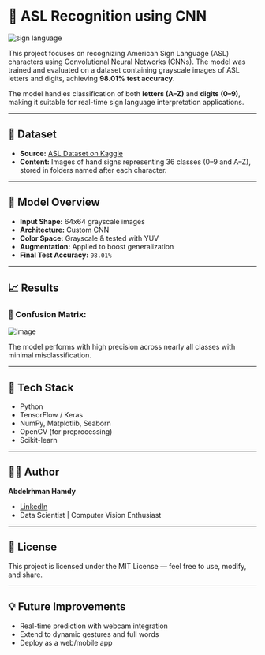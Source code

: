 # 🧠 ASL Recognition using CNN

![sign language](https://github.com/user-attachments/assets/3a7eb912-5ff0-4b0a-8e4d-4623cdc5bbd9)


This project focuses on recognizing American Sign Language (ASL) characters using Convolutional Neural Networks (CNNs). The model was trained and evaluated on a dataset containing grayscale images of ASL letters and digits, achieving **98.01% test accuracy**.  

The model handles classification of both **letters (A–Z)** and **digits (0–9)**, making it suitable for real-time sign language interpretation applications.

---

## 📂 Dataset

- **Source:** [ASL Dataset on Kaggle](https://www.kaggle.com/datasets/ayuraj/asl-dataset)  
- **Content:** Images of hand signs representing 36 classes (0–9 and A–Z), stored in folders named after each character.

---

## 🧠 Model Overview

- **Input Shape:** 64x64 grayscale images  
- **Architecture:** Custom CNN  
- **Color Space:** Grayscale & tested with YUV  
- **Augmentation:** Applied to boost generalization  
- **Final Test Accuracy:** `98.01%`

---

## 📈 Results

### 🔹 Confusion Matrix:


![image](https://github.com/user-attachments/assets/5c27f576-e0be-4ea5-9c49-0f770f6904a7)


The model performs with high precision across nearly all classes with minimal misclassification.

---

## 🚀 Tech Stack

- Python  
- TensorFlow / Keras  
- NumPy, Matplotlib, Seaborn  
- OpenCV (for preprocessing)  
- Scikit-learn

---

## 👨‍💻 Author

**Abdelrhman Hamdy**  
- [LinkedIn](https://www.linkedin.com/in/abdelrahman-hamdii/)  
- Data Scientist | Computer Vision Enthusiast  

---

## 📜 License

This project is licensed under the MIT License — feel free to use, modify, and share.

---

## 💡 Future Improvements

- Real-time prediction with webcam integration  
- Extend to dynamic gestures and full words  
- Deploy as a web/mobile app

